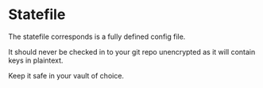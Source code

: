 # Statefile
The statefile corresponds is a fully defined config file.

It should never be checked in to your git repo unencrypted as it will contain keys in plaintext.

Keep it safe in your vault of choice.
